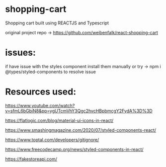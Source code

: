 # shopping-cart
Shopping cart built using REACTJS and Typescript

original project repo -> https://github.com/weibenfalk/react-shopping-cart

# issues:
if have issue with the styles component install them manually or try ->  npm i @types/styled-components to resolve issue

# Resources used:

https://www.youtube.com/watch?v=sfmL6bGbiN8&pp=ygUTcmVhY3Qgc2hvcHBpbmcgY2FydA%3D%3D 

https://flatlogic.com/blog/material-ui-icons-in-react/

https://www.smashingmagazine.com/2020/07/styled-components-react/

https://www.toptal.com/developers/gitignore/

https://www.freecodecamp.org/news/styled-components-in-react/

https://fakestoreapi.com/

